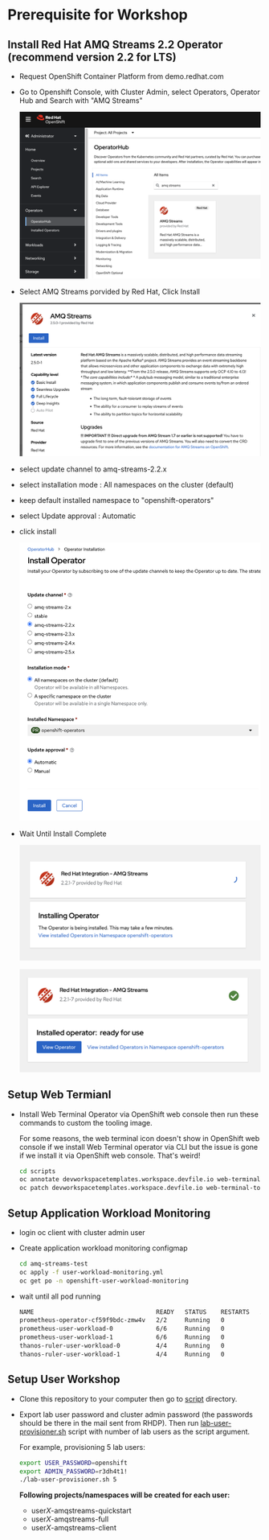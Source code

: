# Prerequisite for Workshop

## Install Red Hat AMQ Streams 2.2 Operator (recommend version 2.2 for LTS)

- Request OpenShift Container Platform from demo.redhat.com 

- Go to Openshift Console, with Cluster Admin, select Operators, Operator Hub and Search with "AMQ Streams"
  
    ![](images/prereq-1.png)

- Select AMQ Streams porvided by Red Hat, Click Install

    ![](images/prereq-2.png)

- select update channel to amq-streams-2.2.x
- select installation mode : All namespaces on the cluster (default)
- keep default installed namespace to "openshift-operators"
- select Update approval : Automatic
- click install 

    ![](images/prereq-3.png)

- Wait Until Install Complete

    ![](images/prereq-4.png)

    ![](images/prereq-5.png)


## Setup Web Termianl

- Install Web Terminal Operator via OpenShift web console then run these commands to custom the tooling image.

   For some reasons, the web terminal icon doesn't show in OpenShift web console if we install Web Terminal operator via CLI but the issue is gone if we install it via OpenShift web console. That's weird!

   ```sh
   cd scripts
   oc annotate devworkspacetemplates.workspace.devfile.io web-terminal-tooling 'web-terminal.redhat.com/unmanaged-state=true' -n openshift-operators
   oc patch devworkspacetemplates.workspace.devfile.io web-terminal-tooling --type=merge --patch-file=../manifest/web-terminal-tooling.json -n openshift-operators
   ```

## Setup Application Workload Monitoring

- login oc client with cluster admin user
- Create application workload monitoring configmap

    ```bash
    cd amq-streams-test
    oc apply -f user-workload-monitoring.yml
    oc get po -n openshift-user-workload-monitoring
    ```

- wait until all pod running

    ```bash
    NAME                                  READY   STATUS    RESTARTS   AGE
    prometheus-operator-cf59f9bdc-zmw4v   2/2     Running   0          3h16m
    prometheus-user-workload-0            6/6     Running   0          3h16m
    prometheus-user-workload-1            6/6     Running   0          3h16m
    thanos-ruler-user-workload-0          4/4     Running   0          3h16m
    thanos-ruler-user-workload-1          4/4     Running   0          3h16m
    ```

## Setup User Workshop

- Clone this repository to your computer then go to [script](script/) directory.

- Export lab user password and cluster admin password (the passwords should be there in the mail sent from RHDP). Then run [lab-user-provisioner.sh](script/lab-user-provisioner.sh) script with number of lab users as the script argument.

   For example, provisioning 5 lab users:

   ```sh
   export USER_PASSWORD=openshift
   export ADMIN_PASSWORD=r3dh4t1!
   ./lab-user-provisioner.sh 5
   ```

   **Following projects/namespaces will be created for each user:**
   * user*X*-amqstreams-quickstart
   * user*X*-amqstreams-full
   * user*X*-amqstreams-client